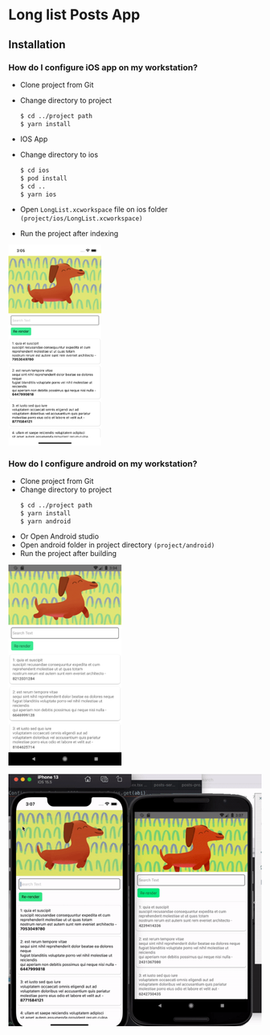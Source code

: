 # Long list Posts App

## Installation

### How do I configure **iOS** app on my workstation?

- Clone project from Git
- Change directory to project

  ```
  $ cd ../project path
  $ yarn install
  ```

- IOS App
- Change directory to ios

  ```
  $ cd ios
  $ pod install
  $ cd ..
  $ yarn ios
  ```

- Open `LongList.xcworkspace` file on ios folder `(project/ios/LongList.xcworkspace)`
- Run the project after indexing

<img src="static/ios-screenshots/1.png" height="400" alt="Screenshot"/>

### How do I configure **android** on my workstation?

- Clone project from Git
- Change directory to project
  ```
  $ cd ../project path
  $ yarn install
  $ yarn android
  ```
- Or Open Android studio
- Open android folder in project directory `(project/android)`
- Run the project after building

<img src="static/android-screenshots/1.png" height="400" alt="Screenshot"/>

![](long-list.gif)

